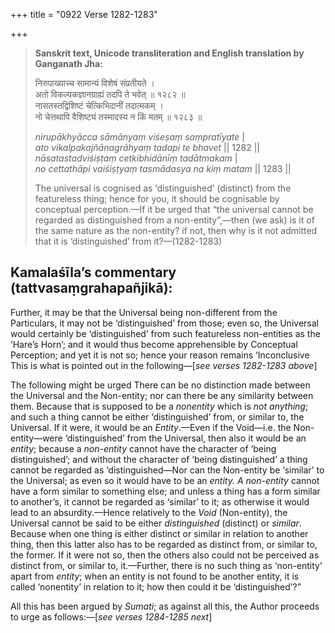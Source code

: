 +++
title = "0922 Verse 1282-1283"

+++
> **Sanskrit text, Unicode transliteration and English translation by Ganganath Jha:** 
>
> निरुपाख्याच्च सामान्यं विशेषं संप्रतीयते ।  
> अतो विकल्पकज्ञानग्राह्यं तदपि ते भवेत् ॥ १२८२ ॥  
> नासतस्तद्विशिष्टं चेत्किभिदानीं तदात्मकम् ।  
> नो चेत्तथापि वैशिष्ट्यं तस्मादस्य न किं मतम् ॥ १२८३ ॥ 
>
> *nirupākhyācca sāmānyaṃ viśeṣaṃ saṃpratīyate* \|  
> *ato vikalpakajñānagrāhyaṃ tadapi te bhavet* \|\| 1282 \|\|  
> *nāsatastadviśiṣṭaṃ cetkibhidānīṃ tadātmakam* \|  
> *no cettathāpi vaiśiṣṭyaṃ tasmādasya na kiṃ matam* \|\| 1283 \|\| 
>
> The universal is cognised as ‘distinguished’ (distinct) from the featureless thing; hence for you, it should be cognisable by conceptual perception.—If it be urged that “the universal cannot be regarded as distinguished from a non-entity”,—then (we ask) is it of the same nature as the non-entity? if not, then why is it not admitted that it is ‘distinguished’ from it?—(1282-1283)



## Kamalaśīla’s commentary (tattvasaṃgrahapañjikā):

Further, it may be that the Universal being non-different from the Particulars, it may not be ‘distinguished’ from those; even so, the Universal would certainly be ‘distinguished’ from such featureless non-entities as the ‘Hare’s Horn’; and it would thus become apprehensible by Conceptual Perception; and yet it is not so; hence your reason remains ‘Inconclusive This is what is pointed out in the following—[*see verses 1282-1283 above*]

The following might be urged There can be no distinction made between the Universal and the Non-entity; nor can there be any similarity between them. Because that is supposed to be a *nonentity* which is *not anything*; and such a thing cannot be either ‘distinguished’ from, or similar to, the Universal. If it were, it would be an *Entity*.—Even if the Void—i.e. the Non-entity—were ‘distinguished’ from the Universal, then also it would be an *entity*; because a *non-entity* cannot have the character of ‘being distinguished’; and without the character of ‘being distinguished’ a thing cannot be regarded as ‘distinguished—Nor can the Non-entity be ‘similar’ to the Universal; as even so it would have to be an *entity. A non-entity* cannot have a form similar to something else; and unless a thing has a form similar to another’s, it cannot be regarded as ‘similar’ to it; as otherwise it would lead to an absurdity.—Hence relatively to the *Void* (Non-entity), the Universal cannot be said to be either *distinguished* (distinct) or *similar*. Because when one thing is either distinct or similar in relation to another thing, then this latter also has to be regarded as distinct from, or similar to, the former. If it were not so, then the others also could not be perceived as distinct from, or similar to, it.—Further, there is no such thing as ‘non-entity’ apart from *entity*; when an entity is not found to be another entity, it is called ‘nonentity’ in relation to it; how then could it be ‘distinguished’?”

All this has been argued by *Sumati*; as against all this, the Author proceeds to urge as follows:—[*see verses 1284-1285 next*]


